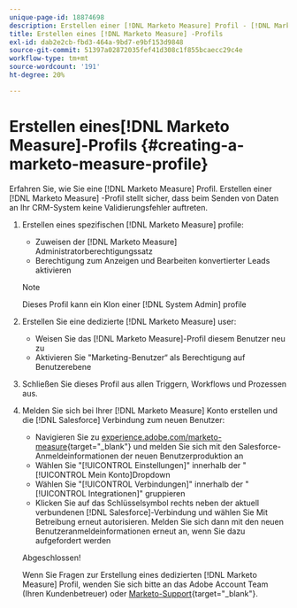 ```yaml
---
unique-page-id: 18874698
description: Erstellen einer [!DNL Marketo Measure] Profil - [!DNL Marketo Measure] - Produktdokumentation
title: Erstellen eines [!DNL Marketo Measure] -Profils
exl-id: dab2e2cb-fbd3-464a-9bd7-e9bf153d9848
source-git-commit: 51397a02872035fef41d308c1f855bcaecc29c4e
workflow-type: tm+mt
source-wordcount: '191'
ht-degree: 20%

---
```


# Erstellen eines[!DNL Marketo Measure]-Profils {#creating-a-marketo-measure-profile}

Erfahren Sie, wie Sie eine [!DNL Marketo Measure] Profil. Erstellen einer [!DNL Marketo Measure] -Profil stellt sicher, dass beim Senden von Daten an Ihr CRM-System keine Validierungsfehler auftreten.

1. Erstellen eines spezifischen [!DNL Marketo Measure] profile:

   * Zuweisen der [!DNL Marketo Measure] Administratorberechtigungssatz
   * Berechtigung zum Anzeigen und Bearbeiten konvertierter Leads aktivieren

   >[!NOTE]
   >
   >Dieses Profil kann ein Klon einer [!DNL System Admin] profile

1. Erstellen Sie eine dedizierte [!DNL Marketo Measure] user:

   * Weisen Sie das [!DNL Marketo Measure]-Profil diesem Benutzer neu zu
   * Aktivieren Sie &quot;Marketing-Benutzer“ als Berechtigung auf Benutzerebene

1. Schließen Sie dieses Profil aus allen Triggern, Workflows und Prozessen aus.
1. Melden Sie sich bei Ihrer [!DNL Marketo Measure] Konto erstellen und die [!DNL Salesforce] Verbindung zum neuen Benutzer:

   * Navigieren Sie zu [experience.adobe.com/marketo-measure](https://experience.adobe.com/marketo-measure){target="_blank"} und melden Sie sich mit den Salesforce-Anmeldeinformationen der neuen Benutzerproduktion an
   * Wählen Sie &quot;[!UICONTROL Einstellungen]&quot; innerhalb der &quot;[!UICONTROL Mein Konto]Dropdown
   * Wählen Sie &quot;[!UICONTROL Verbindungen]&quot; innerhalb der &quot;[!UICONTROL Integrationen]&quot; gruppieren
   * Klicken Sie auf das Schlüsselsymbol rechts neben der aktuell verbundenen [!DNL Salesforce]-Verbindung und wählen Sie Mit Betreibung erneut autorisieren. Melden Sie sich dann mit den neuen Benutzeranmeldeinformationen erneut an, wenn Sie dazu aufgefordert werden

   Abgeschlossen!

   Wenn Sie Fragen zur Erstellung eines dedizierten [!DNL Marketo Measure] Profil, wenden Sie sich bitte an das Adobe Account Team (Ihren Kundenbetreuer) oder [Marketo-Support](https://nation.marketo.com/t5/support/ct-p/Support){target="_blank"}.
